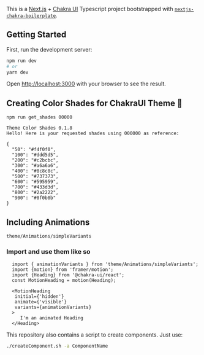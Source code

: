 This is a [Next.js](https://nextjs.org/) + [Chakra UI](https://chakra-ui.com/docs/) Typescript project bootstrapped with [`nextjs-chakra-boilerplate`](https://github.com/MiCurran/nextjs-chakra-boilerplate).

## Getting Started

First, run the development server:

```bash
npm run dev
# or
yarn dev  
```  

Open [http://localhost:3000](http://localhost:3000) with your browser to see the result.

## Creating Color Shades for ChakraUI Theme 🎨
`npm run get_shades 00000`  

```
Theme Color Shades 0.1.8
Hello! Here is your requested shades using 000000 as reference:

{
  "50": "#f4f0f0",
  "100": "#ddd5d5",
  "200": "#c2bcbc",
  "300": "#a6a6a6",
  "400": "#8c8c8c",
  "500": "#737373",
  "600": "#595959",
  "700": "#433d3d",
  "800": "#2a2222",
  "900": "#0f0b0b"
}
```

## Including Animations  
`theme/Animations/simpleVariants`  
  
### Import and use them like so
  
 ```  
   import { animationVariants } from 'theme/Animations/simpleVariants';  
   import {motion} from 'framer/motion';  
   import {Heading} from '@chakra-ui/react';  
   const MotionHeading = motion(Heading);  
     
   <MotionHeading  
    initial={'hidden'}  
    animate={'visible'}  
    variants={animationVariants}  
   >  
      I'm an animated Heading  
   </Heading>
 ```
This repository also contains a script to create components. Just use:  

```bash
./createComponent.sh -a ComponentName
```
